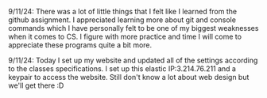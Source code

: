 9/11/24: There was a lot of little things that I felt like I learned from the github assignment. I appreciated learning more about git and console commands which I have personally felt to be one of my biggest weaknesses when it comes to CS. I figure with more practice and time I will come to appreciate these programs quite a bit more.

9/11/24: Today I set up my website and updated all of the settings according to the classes specifications. I set up this elastic IP:3.214.76.211 and a keypair to access the website. Still don't know a lot about web design but we'll get there :D